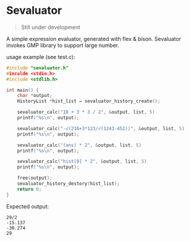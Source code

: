 # Sevaluator

> Still under development

A simple expression evaluator, generated with flex & bison. Sevaluator invokes GMP library to support large number.

usage example (see test.c):

```c
#include "sevaluator.h"
#inculde <stdio.h>
#include <stdlib.h>

int main() {
    char *output;
	HistoryList *hist_list = sevaluator_history_create();

	sevaluator_calc("10 + 3 * 3 / 2", &output, list, 5)
	printf("%s\n", output);

	sevaluator_calc("-√(216+3*123/√(1243-452))", &output, list, 5)
	printf("%s\n", output);

	sevaluator_calc("(ans) * 2", &output, list, 5)
	printf("%s\n", output);

	sevaluator_calc("hist[0] * 2", &output, list, 5)
	printf("%s\n", output);

	free(output);
	sevaluator_history_destory(hist_list);
	return 0;
}
```

Expected output:

```
29/2
-15.137
-30.274
29
```
